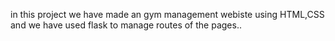 in this project we have made an gym management webiste using HTML,CSS and we have used flask to manage routes of the pages..
